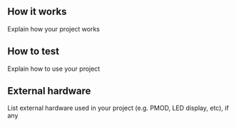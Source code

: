 <!---
This file is used to generate your project datasheet. Please fill in the information below and delete any unused
sections.

You can also include images in this folder and reference them in the markdown. Each image must be less than
512 kb in size, and the combined size of all images must be less than 1 MB.
-->

## How it works

Explain how your project works

## How to test

Explain how to use your project

## External hardware

List external hardware used in your project (e.g. PMOD, LED display, etc), if any
